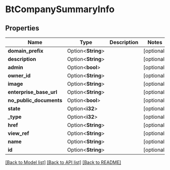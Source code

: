 # BtCompanySummaryInfo

## Properties

Name | Type | Description | Notes
------------ | ------------- | ------------- | -------------
**domain_prefix** | Option<**String**> |  | [optional]
**description** | Option<**String**> |  | [optional]
**admin** | Option<**bool**> |  | [optional]
**owner_id** | Option<**String**> |  | [optional]
**image** | Option<**String**> |  | [optional]
**enterprise_base_url** | Option<**String**> |  | [optional]
**no_public_documents** | Option<**bool**> |  | [optional]
**state** | Option<**i32**> |  | [optional]
**_type** | Option<**i32**> |  | [optional]
**href** | Option<**String**> |  | [optional]
**view_ref** | Option<**String**> |  | [optional]
**name** | Option<**String**> |  | [optional]
**id** | Option<**String**> |  | [optional]

[[Back to Model list]](../README.md#documentation-for-models) [[Back to API list]](../README.md#documentation-for-api-endpoints) [[Back to README]](../README.md)


